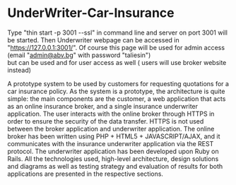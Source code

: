 UnderWriter-Car-Insurance
=========================
Type "thin start -p 3001 --ssl" in command line and  server on port 3001 will be started.
Then Underwriter webpage can be accessed in "https://127.0.0.1:3001/". 
Of course this page will be used for admin access (email "admin@abv.bg" with password "taliesin")  
but can be used and for user access as well ( users will use broker website instead)

A prototype system to be used by customers for requesting quotations for a car insurance
policy.
As the system is a prototype, the architecture is quite simple: the main components are the
customer, a web application that acts as an online insurance broker, and a single insurance
underwriter application. The user interacts with the online broker through HTTPS in order to
ensure the security of the data transfer. HTTPS is not used between the broker application and
underwriter application.
The online broker has been written using PHP + HTML5 + JAVASCRIPT/AJAX, and it
communicates with the insurance underwriter application via the REST protocol. The
underwriter application has been developed upon Ruby on Rails. All the technologies used,
high-level architecture, design solutions and diagrams as well as testing strategy and
evaluation of results for both applications are presented in the respective sections.
